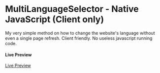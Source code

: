 # MultiLanguageSelector - Native JavaScript (Client only)
My very simple method on how to change the website's language without even a single page refresh. Client friendly. No useless javascript running code.

#### Live Preview
[Live Preview](https://kareszrk.github.io/MultiLanguageSelector/ "Live Preview")
